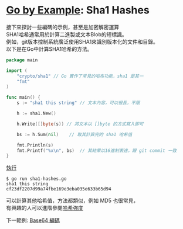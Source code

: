 # [Go by Example](../gobyexample.md): Sha1 Hashes

接下來探討一些編碼的示例，甚至是加密解密運算  
SHA1哈希通常用於計算二進製或文本Blob的短標識。  
例如，git版本控制系統廣泛使用SHA1來識別版本化的文件和目錄。  
以下是在Go中計算SHA1哈希的方法。


``` go
package main

import (
    "crypto/sha1" // Go 實作了常見的哈布功能，sha1 是其一
    "fmt"
)

func main() {
    s := "sha1 this string" // 文本內容，可以很長，不限

    h := sha1.New()

    h.Write([]byte(s)) // 將文本以 []byte 的方式寫入即可

    bs := h.Sum(nil)	// 取其計算完的 sha1 哈希值

    fmt.Println(s)
    fmt.Printf("%x\n", bs)	// 其結果以16進制表達，跟 git commit 一致
}
```
[執行](http://play.golang.org/p/XLftf8Gvj4y)
``` shell
$ go run sha1-hashes.go
sha1 this string
cf23df2207d99a74fbe169e3eba035e633b65d94
```

可以計算其他哈希值，方法都類似，例如 MD5 也很常見，  
有興趣的人可以進階參閱[哈希強度](hash-strength.md)

下一範例: [Base64 編碼](base64-encoding.md)
